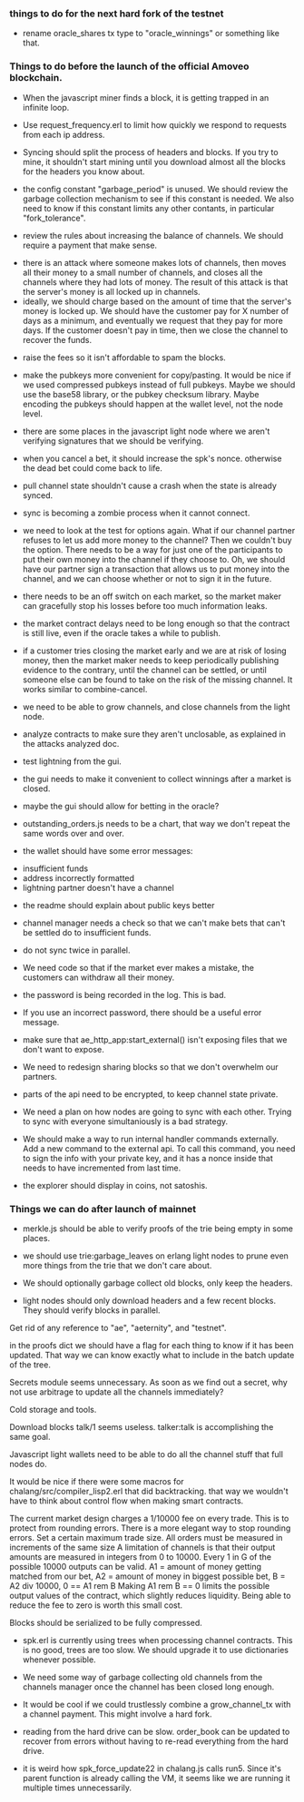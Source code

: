 ### things to do for the next hard fork of the testnet

* rename oracle_shares tx type to "oracle_winnings" or something like that.



### Things to do before the launch of the official Amoveo blockchain.

* When the javascript miner finds a block, it is getting trapped in an infinite loop.

* Use request_frequency.erl to limit how quickly we respond to requests from each ip address.

* Syncing should split the process of headers and blocks. If you try to mine, it shouldn't start mining until you download almost all the blocks for the headers you know about. 

* the config constant "garbage_period" is unused. We should review the garbage collection mechanism to see if this constant is needed. We also  need to know if this constant limits any other contants, in particular "fork_tolerance".

* review the rules about increasing the balance of channels. We should require a payment that make sense.
- there is an attack where someone makes lots of channels, then moves all their money to a small number of channels, and closes all the channels where they had lots of money. The result of this attack is that the server's money is all locked up in channels.
- ideally, we should charge based on the amount of time that the server's money is locked up. We should have the customer pay for X number of days as a minimum, and eventually we request that they pay for more days. If the customer doesn't pay in time, then we close the channel to recover the funds.

* raise the fees so it isn't affordable to spam the blocks.

* make the pubkeys more convenient for copy/pasting. It would be nice if we used compressed pubkeys instead of full pubkeys. Maybe we should use the base58 library, or the pubkey checksum library.
Maybe encoding the pubkeys should happen at the wallet level, not the node level.

* there are some places in the javascript light node where we aren't verifying signatures that we should be verifying.

* when you cancel a bet, it should increase the spk's nonce. otherwise the dead bet could come back to life.

* pull channel state shouldn't cause a crash when the state is already synced.

* sync is becoming a zombie process when it cannot connect.

* we need to look at the test for options again. What if our channel partner refuses to let us add more money to the channel? Then we couldn't buy the option. There needs to be a way for just one of the participants to put their own money into the channel if they choose to.
Oh, we should have our partner sign a transaction that allows us to put money into the channel, and we can choose whether or not to sign it in the future.

* there needs to be an off switch on each market, so the market maker can gracefully stop his losses before too much information leaks.
- the market contract delays need to be long enough so that the contract is still live, even if the oracle takes a while to publish.

* if a customer tries closing the market early and we are at risk of losing money, then the market maker needs to keep periodically publishing evidence to the contrary, until the channel can be settled, or until someone else can be found to take on the risk of the missing channel. It works similar to combine-cancel.

* we need to be able to grow channels, and close channels from the light node.

* analyze contracts to make sure they aren't unclosable, as explained in the attacks analyzed doc.

* test lightning from the gui.

* the gui needs to make it convenient to collect winnings after a market is closed.

* maybe the gui should allow for betting in the oracle?

* outstanding_orders.js needs to be a chart, that way we don't repeat the same words over and over.

* the wallet should have some error messages:
- insufficient funds
- address incorrectly formatted
- lightning partner doesn't have a channel

* the readme should explain about public keys better

* channel manager needs a check so that we can't make bets that can't be settled do to insufficient funds.

* do not sync twice in parallel.

* We need code so that if the market ever makes a mistake, the customers can withdraw all their money.

* the password is being recorded in the log. This is bad.

* If you use an incorrect password, there should be a useful error message.

* make sure that ae_http_app:start_external() isn't exposing files that we don't want to expose.

* We need to redesign sharing blocks so that we don't overwhelm our partners.

* parts of the api need to be encrypted, to keep channel state private.

* We need a plan on how nodes are going to sync with each other. Trying to sync with everyone simultaniously is a bad strategy.

* We should make a way to run internal handler commands externally. Add a new command to the external api. To call this command, you need to sign the info with your private key, and it has a nonce inside that needs to have incremented from last time.

* the explorer should display in coins, not satoshis.







### Things we can do after launch of mainnet

* merkle.js should be able to verify proofs of the trie being empty in some places.

* we should use trie:garbage_leaves on erlang light nodes to prune even more things from the trie that we don't care about.

* We should optionally garbage collect old blocks, only keep the headers. 

* light nodes should only download headers and a few recent blocks. They should verify blocks in parallel.

Get rid of any reference to "ae", "aeternity", and "testnet".

in the proofs dict we should have a flag for each thing to know if it has been updated. That way we can know exactly what to include in the batch update of the tree.

 Secrets module seems unnecessary. As soon as we find out a secret, why not use arbitrage to update all the channels immediately?

Cold storage and tools.

Download blocks talk/1 seems useless. talker:talk is accomplishing the same goal.

Javascript light wallets need to be able to do all the channel stuff that full nodes do. 

It would be nice if there were some macros for chalang/src/compiler_lisp2.erl that did backtracking. that way we wouldn't have to think about control flow when making smart contracts.

The current market design charges a 1/10000 fee on every trade. This is to protect from rounding errors.
There is a more elegant way to stop rounding errors. Set a certain maximum trade size. All orders must be measured in increments of the same size
A limitation of channels is that their output amounts are measured in integers from 0 to 10000.
Every 1 in G of the possible 10000 outputs can be valid.
A1 = amount of money getting matched from our bet,
A2 = amount of money in biggest possible bet,
B = A2 div 10000,
0 == A1 rem B
Making A1 rem B == 0 limits the possible output values of the contract, which slightly reduces liquidity. Being able to reduce the fee to zero is worth this small cost.

Blocks should be serialized to be fully compressed.

* spk.erl is currently using trees when processing channel contracts. This is no good, trees are too slow. We should upgrade it to use dictionaries whenever possible.

* We need some way of garbage collecting old channels from the channels manager once the channel has been closed long enough.

* It would be cool if we could trustlessly combine a grow_channel_tx with a channel payment. This might involve a hard fork.

* reading from the hard drive can be slow. order_book can be updated to recover from errors without having to re-read everything from the hard drive.

* it is weird how spk_force_update22 in chalang.js calls run5. Since it's parent function is already calling the VM, it seems like we are running it multiple times unnecessarily.